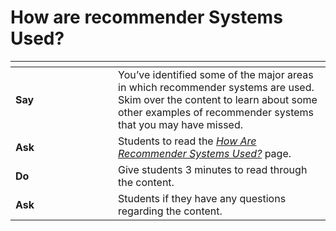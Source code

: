 # How are recommender Systems Used?



<table data-header-hidden><thead><tr><th width="148"></th><th></th></tr></thead><tbody><tr><td><strong>Say</strong></td><td>You’ve identified some of the major areas in which recommender systems are used. Skim over the content to learn about some other examples of recommender systems that you may have missed.</td></tr><tr><td><strong>Ask</strong></td><td>Students to read the <a href="https://app.gitbook.com/s/NzKApfSfEwdEjEg8yyOv/ethical-consumer-choices/how-are-recommender-systems-used"><em>How Are Recommender Systems Used?</em></a> page. </td></tr><tr><td><strong>Do</strong></td><td>Give students 3 minutes to read through the content.</td></tr><tr><td><strong>Ask</strong></td><td>Students if they have any questions regarding the content.</td></tr></tbody></table>

### &#x20;<a href="#toc143897846" id="toc143897846"></a>
